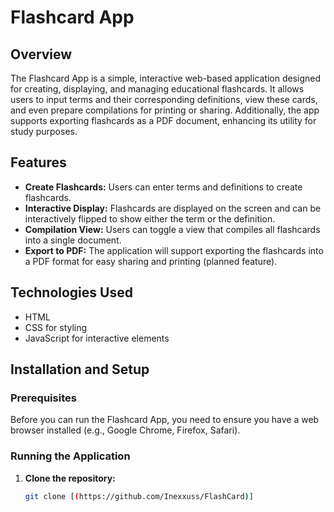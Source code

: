 # Flashcard App

## Overview
The Flashcard App is a simple, interactive web-based application designed for creating, displaying, and managing educational flashcards. It allows users to input terms and their corresponding definitions, view these cards, and even prepare compilations for printing or sharing. Additionally, the app supports exporting flashcards as a PDF document, enhancing its utility for study purposes.

## Features
- **Create Flashcards:** Users can enter terms and definitions to create flashcards.
- **Interactive Display:** Flashcards are displayed on the screen and can be interactively flipped to show either the term or the definition.
- **Compilation View:** Users can toggle a view that compiles all flashcards into a single document.
- **Export to PDF:** The application will support exporting the flashcards into a PDF format for easy sharing and printing (planned feature).

## Technologies Used
- HTML
- CSS for styling
- JavaScript for interactive elements

## Installation and Setup
### Prerequisites
Before you can run the Flashcard App, you need to ensure you have a web browser installed (e.g., Google Chrome, Firefox, Safari).

### Running the Application
1. **Clone the repository:**
   ```bash
   git clone [(https://github.com/Inexxuss/FlashCard)]

